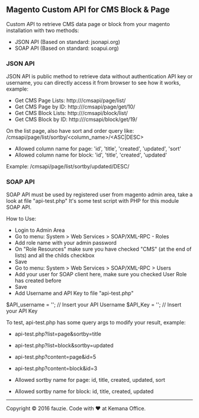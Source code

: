 ## Magento Custom API for CMS Block & Page

Custom API to retrieve CMS data page or block from your magento installation with two methods:

* JSON API (Based on standard: jsonapi.org)
* SOAP API (Based on standard: soapui.org)


### JSON API


JSON API is public method to retrieve data without authentication API key or username, 
you can directly access it from browser to see how it works, example:

* Get CMS Page Lists: http://<magento-url>/cmsapi/page/list/
* Get CMS Page by ID: http://<magento-url>/cmsapi/page/get/10/
* Get CMS Block Lists: http://<magento-url>/cmsapi/block/list/
* Get CMS Block by ID: http://<magento-url>/cmsapi/block/get/19/

On the list page, also have sort and order query like: /cmsapi/page/list/sortby/<column_name>/<ASC|DESC>

* Allowed column name for page: 'id', 'title', 'created', 'updated', 'sort'
* Allowed column name for block: 'id', 'title', 'created', 'updated'

Example: /cmsapi/page/list/sortby/updated/DESC/


### SOAP API


SOAP API must be used by registered user from magento admin area, take a look at file "api-test.php"
It's some test script with PHP for this module SOAP API.

How to Use:

* Login to Admin Area
* Go to menu: System > Web Services > SOAP/XML-RPC - Roles
* Add role name with your admin password
* On "Role Resources" make sure you have checked "CMS" (at the end of lists) and all the childs checkbox
* Save
* Go to menu: System > Web Services > SOAP/XML-RPC > Users
* Add your user for SOAP client here, make sure you checked User Role has created before
* Save
* Add Username and API Key to file "api-test.php"

$API_username   = '';  // Insert your API Username
$API_Key        = '';  // Insert your API Key

To test, api-test.php has some query args to modify your result, example:

* api-test.php?list=page&sortby=title
* api-test.php?list=block&sortby=updated
* api-test.php?content=page&id=5
* api-test.php?content=block&id=3

* Allowed sortby name for page: id, title, created, updated, sort
* Allowed sortby name for block: id, title, created, updated

---

Copyright &copy; 2016 fauzie. Code with &hearts; at Kemana Office.
